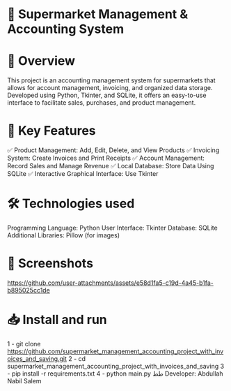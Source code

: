 # 🛒 Supermarket Management & Accounting System

# 📖 Overview
This project is an accounting management system for supermarkets that allows for account management, invoicing, 
and organized data storage. Developed using Python, Tkinter, and SQLite, 
it offers an easy-to-use interface to facilitate sales, purchases, and product management.

# 🚀 Key Features
✅ Product Management: Add, Edit, Delete, and View Products
✅ Invoicing System: Create Invoices and Print Receipts
✅ Account Management: Record Sales and Manage Revenue
✅ Local Database: Store Data Using SQLite
✅ Interactive Graphical Interface: Use Tkinter

# 🛠 Technologies used
Programming Language: Python
User Interface: Tkinter
Database: SQLite
Additional Libraries: Pillow (for images)

# 📸 Screenshots 
https://github.com/user-attachments/assets/e58d1fa5-c19d-4a45-b1fa-b895025cc1de

# 📥 Install and run

1 - git clone https://github.com/supermarket_management_accounting_project_with_invoices_and_saving.git
2 - cd supermarket_management_accounting_project_with_invoices_and_saving
3 - pip install -r requirements.txt
4 - python main.py
طط
Developer: Abdullah Nabil Salem

